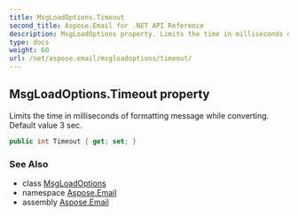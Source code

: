 ```yaml
---
title: MsgLoadOptions.Timeout
second_title: Aspose.Email for .NET API Reference
description: MsgLoadOptions property. Limits the time in milliseconds of formatting message while converting. Default value 3 sec
type: docs
weight: 60
url: /net/aspose.email/msgloadoptions/timeout/
---
```

## MsgLoadOptions.Timeout property

Limits the time in milliseconds of formatting message while converting. Default value 3 sec.

```csharp
public int Timeout { get; set; }
```

### See Also

* class [MsgLoadOptions](../)
* namespace [Aspose.Email](../../msgloadoptions/)
* assembly [Aspose.Email](../../../)



